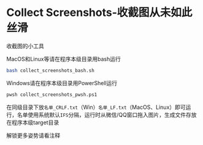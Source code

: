 # Collect Screenshots-收截图从未如此丝滑
收截图的小工具

MacOS和Linux等请在程序本级目录用bash运行
```bash
bash collect_screenshots_bash.sh
```

Windows请在程序本级目录用PowerShell运行
```bash
pwsh collect_screenshots_pwsh.ps1
```

在同级目录下放`名单_CRLF.txt`（Win）`名单_LF.txt`（MacOS、Linux）即可运行，名单使用系统默认`IFS`分隔，运行时从微信/QQ窗口拖入图片，生成文件存放在程序本级target目录

解锁更多姿势请看注释
